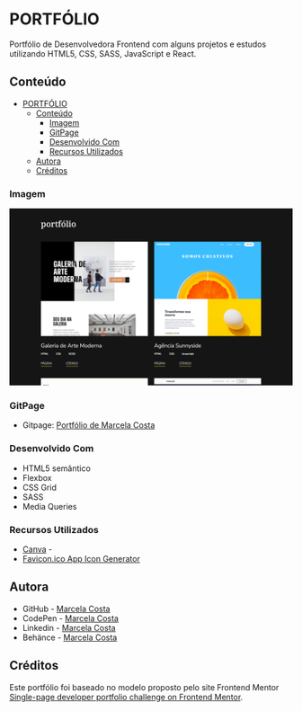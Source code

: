 # PORTFÓLIO

Portfólio de Desenvolvedora Frontend com alguns projetos e estudos utilizando HTML5, CSS, SASS, JavaScript e React.

## Conteúdo

- [PORTFÓLIO](#portfólio)
  - [Conteúdo](#conteúdo)
    - [Imagem](#imagem)
    - [GitPage](#gitpage)
    - [Desenvolvido Com](#desenvolvido-com)
    - [Recursos Utilizados](#recursos-utilizados)
  - [Autora](#autora)
  - [Créditos](#créditos)


### Imagem

![Portfólio de Marcela Costa](imagens/screeenshot.png)


### GitPage

- Gitpage: [Portfólio de Marcela Costa](https://your-solution-url.com)


### Desenvolvido Com

- HTML5 semântico
- Flexbox
- CSS Grid
- SASS
- Media Queries


### Recursos Utilizados

- [Canva](https://www.canva.com/pt_br/) - 
- [Favicon.ico App Icon Generator](https://www.favicon-generator.org/)


## Autora

- GitHub - [Marcela Costa](https://github.com/MarcelaCostaA)
- CodePen - [Marcela Costa](https://codepen.io/Marcela-Costa)
- Linkedin - [Marcela Costa ]( )
- Behänce - [Marcela Costa](https://www.behance.net/marcelaamorim)


## Créditos

Este portfólio foi baseado no modelo proposto pelo site Frontend Mentor [Single-page developer portfolio challenge on Frontend Mentor](https://www.frontendmentor.io/challenges/singlepage-developer-portfolio-bBVj2ZPi-x). 


